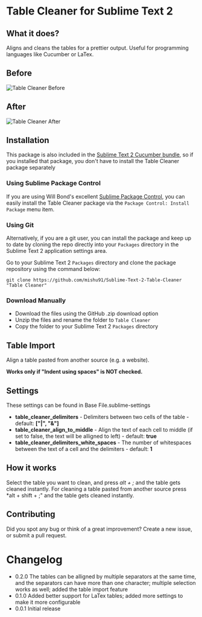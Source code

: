 # Table Cleaner for Sublime Text 2

## What it does?

Aligns and cleans the tables for a prettier output. Useful for programming languages like Cucumber or LaTex.

## Before

![Table Cleaner Before](https://dl.dropbox.com/u/8314245/TableCleanerBefore.png)

## After

![Table Cleaner After](https://dl.dropbox.com/u/8314245/TableCleanerAfter.png)

## Installation

This package is also included in the [Sublime Text 2 Cucumber bundle](https://github.com/drewda/cucumber-sublime2-bundle), so if you installed that package, you don't have to install the Table Cleaner package separately 

### Using Sublime Package Control

If you are using Will Bond's excellent [Sublime Package Control](http://wbond.net/sublime_packages/package_control), you can easily install the Table Cleaner package via the `Package Control: Install Package` menu item.

### Using Git

Alternatively, if you are a git user, you can install the package and keep up to date by cloning the repo directly into your `Packages` directory in the Sublime Text 2 application settings area.

Go to your Sublime Text 2 `Packages` directory and clone the package repository using the command below:

    git clone https://github.com/mishu91/Sublime-Text-2-Table-Cleaner "Table Cleaner"

### Download Manually

* Download the files using the GitHub .zip download option
* Unzip the files and rename the folder to `Table Cleaner`
* Copy the folder to your Sublime Text 2 `Packages` directory

## Table Import

Align a table pasted from another source (e.g. a website).

**Works only if "Indent using spaces" is NOT checked.**

## Settings
These settings can be found in Base File.sublime-settings
- **table_cleaner_delimiters** - Delimiters between two cells of the table - default: **["|", "&"]**
- **table_cleaner_align_to_middle** - Align the text of each cell to middle (if set to false, the text will be alligned to left) - default: **true**
- **table_cleaner_delimiters_white_spaces** - The number of whitespaces between the text of a cell and the delimiters - default: **1**

## How it works
Select the table you want to clean, and press *alt + ;* and the table gets cleaned instantly.
For cleaning a table pasted from another source press *alt + shift + ;" and the table gets cleaned instantly.

## Contributing
Did you spot any bug or think of a great improvement? Create a new issue, or submit a pull request.

# Changelog
- 0.2.0 The tables can be alligned by multiple separators at the same time, and the separators can have more than one character; multiple selection works as well; added the table import feature
- 0.1.0 Added better support for LaTex tables; added more settings to make it more configurable
- 0.0.1 Initial release
